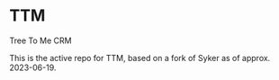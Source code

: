 # TTM
Tree To Me CRM

This is the active repo for TTM, based on a fork of Syker as of approx. 2023-06-19.
